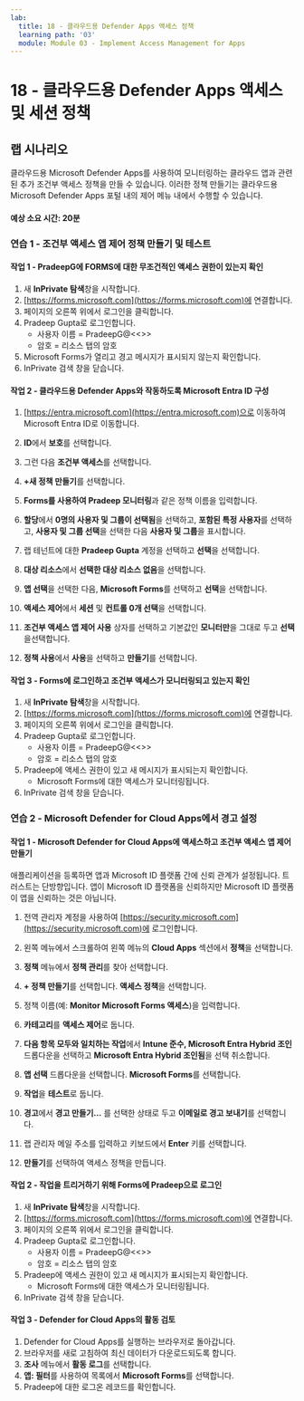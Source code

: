 ```yaml
---
lab:
  title: 18 - 클라우드용 Defender Apps 액세스 정책
  learning path: '03'
  module: Module 03 - Implement Access Management for Apps
---
```


# 18 - 클라우드용 Defender Apps 액세스 및 세션 정책

## 랩 시나리오

클라우드용 Microsoft Defender Apps를 사용하여 모니터링하는 클라우드 앱과 관련된 추가 조건부 액세스 정책을 만들 수 있습니다.  이러한 정책 만들기는 클라우드용 Microsoft Defender Apps 포털 내의 제어 메뉴 내에서 수행할 수 있습니다.

#### 예상 소요 시간: 20분

### 연습 1 - 조건부 액세스 앱 제어 정책 만들기 및 테스트

#### 작업 1 - PradeepG에 FORMS에 대한 무조건적인 액세스 권한이 있는지 확인

1. 새 **InPrivate 탐색**창을 시작합니다.
2. [https://forms.microsoft.com](https://forms.microsoft.com)에 연결합니다.
3. 페이지의 오른쪽 위에서 로그인을 클릭합니다.
4. Pradeep Gupta로 로그인합니다.
   - 사용자 이름 = PradeepG@<<<your lab hoster provided domain>>>
   - 암호 = 리소스 탭의 암호
5. Microsoft Forms가 열리고 경고 메시지가 표시되지 않는지 확인합니다.
6. InPrivate 검색 창을 닫습니다.

#### 작업 2 - 클라우드용 Defender Apps와 작동하도록 Microsoft Entra ID 구성

1. [https://entra.microsoft.com](https://entra.microsoft.com)으로 이동하여 Microsoft Entra ID로 이동합니다.

2. **ID**에서 **보호**를 선택합니다.

3. 그런 다음 **조건부 액세스**를 선택합니다.

4. **+새 정책 만들기**를 선택합니다.

5. **Forms를 사용하여 Pradeep 모니터링**과 같은 정책 이름을 입력합니다.

6. **할당**에서 **0명의 사용자 및 그룹이 선택됨**을 선택하고, **포함된 특정 사용자**를 선택하고, **사용자 및 그룹 선택**을 선택한 다음 **사용자 및 그룹**을 표시합니다.

7. 랩 테넌트에 대한 **Pradeep Gupta** 계정을 선택하고 **선택**을 선택합니다.

8. **대상 리소스**에서 **선택한 대상 리소스 없음**을 선택합니다.

9. **앱 선택**을 선택한 다음, **Microsoft Forms**를 선택하고 **선택**을 선택합니다. 

10. **액세스 제어**에서 **세션** 및 **컨트롤 0개 선택**을 선택합니다.

11. **조건부 액세스 앱 제어 사용** 상자를 선택하고 기본값인 **모니터만**을 그대로 두고 **선택**을 ​​선택합니다.

12. **정책 사용**에서 **사용**을 선택하고 **만들기**를 선택합니다.

#### 작업 3 - Forms에 로그인하고 조건부 액세스가 모니터링되고 있는지 확인

1. 새 **InPrivate 탐색**창을 시작합니다.
2. [https://forms.microsoft.com](https://forms.microsoft.com)에 연결합니다.
3. 페이지의 오른쪽 위에서 로그인을 클릭합니다.
4. Pradeep Gupta로 로그인합니다.
   - 사용자 이름 = PradeepG@<<<your lab hoster provided domain>>>
   - 암호 = 리소스 탭의 암호
5. Pradeep에 액세스 권한이 있고 새 메시지가 표시되는지 확인합니다.
   - Microsoft Forms에 대한 액세스가 모니터링됩니다.
6. InPrivate 검색 창을 닫습니다.

### 연습 2 - Microsoft Defender for Cloud Apps에서 경고 설정

#### 작업 1 - Microsoft Defender for Cloud Apps에 액세스하고 조건부 액세스 앱 제어 만들기

애플리케이션을 등록하면 앱과 Microsoft ID 플랫폼 간에 신뢰 관계가 설정됩니다. 트러스트는 단방향입니다. 앱이 Microsoft ID 플랫폼을 신뢰하지만 Microsoft ID 플랫폼이 앱을 신뢰하는 것은 아닙니다.

1. 전역 관리자 계정을 사용하여 [https://security.microsoft.com](https://security.microsoft.com)에 로그인합니다.

1. 왼쪽 메뉴에서 스크롤하여 왼쪽 메뉴의 **Cloud Apps** 섹션에서 **정책**을 선택합니다.

1. **정책** 메뉴에서 **정책 관리**를 찾아 선택합니다.

1. **+ 정책 만들기**를 선택합니다. **액세스 정책**을 선택합니다.

1. 정책 이름(예: **Monitor Microsoft Forms 액세스**)을 입력합니다.

1. **카테고리**를 **액세스 제어**로 둡니다.

1. **다음 항목 모두와 일치하는 작업**에서 **Intune 준수, Microsoft Entra Hybrid 조인** 드롭다운을 선택하고 **Microsoft Entra Hybrid 조인됨**을 선택 취소합니다.

1. **앱 선택** 드롭다운을 선택합니다.  **Microsoft Forms**를 선택합니다.

1. **작업**을 **테스트**로 둡니다.

1. **경고**에서 **경고 만들기...** 를 선택한 상태로 두고 **이메일로 경고 보내기**를 선택합니다.

1. 랩 관리자 메일 주소를 입력하고 키보드에서 **Enter** 키를 선택합니다.

1. **만들기**를 선택하여 액세스 정책을 만듭니다.

#### 작업 2 - 작업을 트리거하기 위해 Forms에 Pradeep으로 로그인

1. 새 **InPrivate 탐색**창을 시작합니다.
2. [https://forms.microsoft.com](https://forms.microsoft.com)에 연결합니다.
3. 페이지의 오른쪽 위에서 로그인을 클릭합니다.
4. Pradeep Gupta로 로그인합니다.
   - 사용자 이름 = PradeepG@<<<your lab hoster provided domain>>>
   - 암호 = 리소스 탭의 암호
5. Pradeep에 액세스 권한이 있고 새 메시지가 표시되는지 확인합니다.
   - Microsoft Forms에 대한 액세스가 모니터링됩니다.
6. InPrivate 검색 창을 닫습니다.

#### 작업 3 - Defender for Cloud Apps의 활동 검토

1. Defender for Cloud Apps를 실행하는 브라우저로 돌아갑니다.
2. 브라우저를 새로 고침하여 최신 데이터가 다운로드되도록 합니다.
3. **조사** 메뉴에서 **활동 로그**를 선택합니다.
4. **앱: 필터**를 사용하여 목록에서 **Microsoft Forms**를 선택합니다.
5. Pradeep에 대한 로그온 레코드를 확인합니다.
